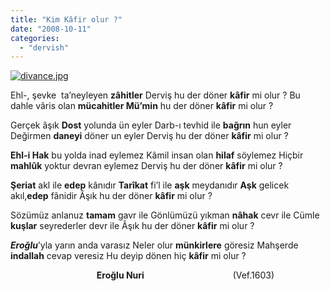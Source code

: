 ```yaml
---
title: "Kim Kâfir olur ?"
date: "2008-10-11"
categories: 
  - "dervish"
---
```


[![divance.jpg](/uploads/2008/10/divance.jpg)](/uploads/2008/10/divance.jpg "divance.jpg")

Ehl-, şevke  ta’neyleyen **zâhitler** Derviş hu der döner **kâfir** mi olur ? Bu dahle vâris olan **mücahitler Mü’min** hu der döner **kâfir** mi olur ?

Gerçek âşık **Dost** yolunda ün eyler Darb-ı tevhid ile **bağrın** hun eyler Değirmen **daneyi** döner un eyler Derviş hu der döner **kâfir** mi olur ?

**Ehl-i Hak** bu yolda inad eylemez Kâmil insan olan **hilaf** söylemez Hiçbir **mahlûk** yoktur devran eylemez Derviş hu der döner **kâfir** mi olur ?

**Şeriat** akl ile **edep** kânıdır **Tarîkat** fi’l ile **aşk** meydanıdır **Aşk** gelicek akıl,**edep** fânidir Âşık hu der döner **kâfir** mi olur ?

Sözümüz anlanuz **tamam** gavr ile Gönlümüzü yıkman **nâhak** cevr ile Cümle **kuşlar** seyrederler devr ile Âşık hu der döner **kâfir** mi olur ?

**_Eroğlu_**’yla yarın anda varasız Neler olur **münkirlere** göresiz Mahşerde **indallah** cevap veresiz Hu deyip dönen hiç **kâfir** mi olur ?

                                   **Eroğlu Nuri**                                    (Vef.1603)
